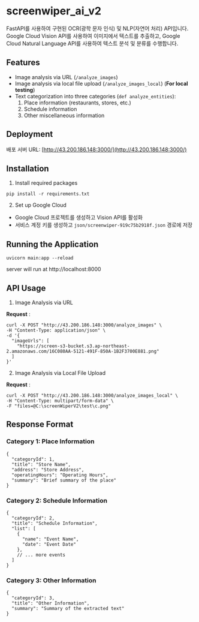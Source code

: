 # screenwiper_ai_v2

FastAPI를 사용하여 구현된 OCR(광학 문자 인식) 및 NLP(자연어 처리) API입니다. Google Cloud Vision API를 사용하여 이미지에서 텍스트를 추출하고, Google Cloud Natural Language API를 사용하여 텍스트 분석 및 분류를 수행합니다.

## Features

-   Image analysis via URL (`/analyze_images`)
-   Image analysis via local file upload (`/analyze_images_local`) (**For local testing**)
-   Text categorization into three categories (`def analyze_entities`):
    1. Place information (restaurants, stores, etc.)
    2. Schedule information
    3. Other miscellaneous information

## Deployment

배포 서버 URL: [http://43.200.186.148:3000/](http://43.200.186.148:3000/)

## Installation

1. Install required packages

```
pip install -r requirements.txt
```

2. Set up Google Cloud

-   Google Cloud 프로젝트를 생성하고 Vision API를 활성화
-   서비스 계정 키를 생성하고 `json/screenwiper-919c75b2918f.json` 경로에 저장

## Running the Application

```
uvicorn main:app --reload
```

server will run at http://localhost:8000

## API Usage

1. Image Analysis via URL

**Request** :

```
curl -X POST "http://43.200.186.148:3000/analyze_images" \
-H "Content-Type: application/json" \
-d '{
  "imageUrls": [
    "https://screen-s3-bucket.s3.ap-northeast-2.amazonaws.com/16C080AA-5121-491F-850A-1B2F3700E881.png"
  ]
}'
```

2. Image Analysis via Local File Upload

**Request** :

```
curl -X POST "http://43.200.186.148:3000/analyze_images_local" \
-H "Content-Type: multipart/form-data" \
-F "files=@C:\screenWiperV2\test\c.png"
```

## Response Format

### Category 1: Place Information

```
{
  "categoryId": 1,
  "title": "Store Name",
  "address": "Store Address",
  "operatingHours": "Operating Hours",
  "summary": "Brief summary of the place"
}
```

### Category 2: Schedule Information

```
{
  "categoryId": 2,
  "title": "Schedule Information",
  "list": [
    {
      "name": "Event Name",
      "date": "Event Date"
    },
    // ... more events
  ]
}
```

### Category 3: Other Information

```
{
  "categoryId": 3,
  "title": "Other Information",
  "summary": "Summary of the extracted text"
}
```
